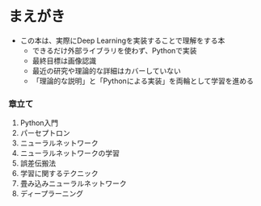 # まえがき

- この本は、実際にDeep Learningを実装することで理解をする本
    - できるだけ外部ライブラリを使わず、Pythonで実装
    - 最終目標は画像認識
    - 最近の研究や理論的な詳細はカバーしていない
    - 「理論的な説明」と「Pythonによる実装」を両輪として学習を進める

### 章立て
1. Python入門
2. パーセプトロン
3. ニューラルネットワーク
4. ニューラルネットワークの学習
5. 誤差伝搬法
6. 学習に関するテクニック
7. 畳み込みニューラルネットワーク
8. ディープラーニング
